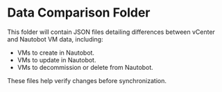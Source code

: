# Data Comparison Folder

This folder will contain JSON files detailing differences between vCenter and Nautobot VM data, including:

- VMs to create in Nautobot.
- VMs to update in Nautobot.
- VMs to decommission or delete from Nautobot.

These files help verify changes before synchronization.